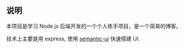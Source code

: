 ## 说明

本项目是学习 Node.js 后端开发的一个个人练手项目，是一个简易的博客。

技术上主要是用 express, 使用 [semantic-ui](https://github.com/semantic-org/semantic-ui/) 快速搭建 UI.
